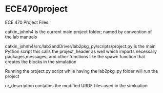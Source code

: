 # ECE470project
ECE 470 Project Files

catkin_johnh4 is the current main project folder; named by convention of the lab manuals

catkin_johnh4/src/lab2andDriver/lab2pkg_py/scripts/project.py is the main Python script this calls the project_header as well which imports necessary packages,messages, and other functions like the spawn function that creates the blocks in the simulation
  
Running the project.py script while having the lab2pkg_py folder will run the project
  
ur_description contatins the modified URDF files used in the simluation
  
